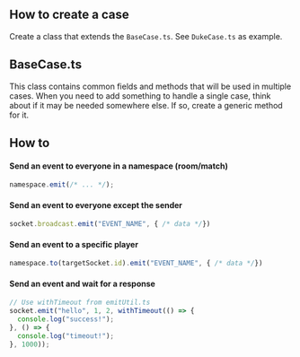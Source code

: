 ## How to create a case

Create a class that extends the `BaseCase.ts`. See `DukeCase.ts` as example.

## BaseCase.ts

This class contains common fields and methods that will be used in multiple cases. When you need to add something to handle a single case, think about if it may be needed somewhere else. If so, create a generic method for it.

## How to

#### Send an event to everyone in a namespace (room/match)

```typescript
namespace.emit(/* ... */);
```

#### Send an event to everyone except the sender

```typescript
socket.broadcast.emit("EVENT_NAME", { /* data */})
```

#### Send an event to a specific player

```typescript
namespace.to(targetSocket.id).emit("EVENT_NAME", { /* data */})
```

#### Send an event and wait for a response

```typescript
// Use withTimeout from emitUtil.ts
socket.emit("hello", 1, 2, withTimeout(() => {
  console.log("success!");
}, () => {
  console.log("timeout!");
}, 1000));
```
